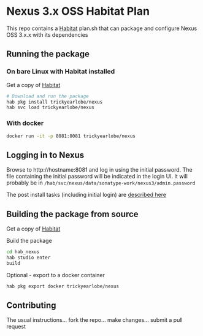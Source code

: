 # Nexus 3.x OSS Habitat Plan

This repo contains a [Habitat](https://habitat.sh) plan.sh that can package and configure Nexus OSS 3.x.x with its dependencies

## Running the package

### On bare Linux with Habitat installed

Get a copy of [Habitat](https://www.habitat.sh/docs/get-habitat/)

```bash
# Download and run the package
hab pkg install trickyearlobe/nexus
hab svc load trickyearlobe/nexus
```

### With docker

```bash
docker run -it -p 8081:8081 trickyearlobe/nexus
```

## Logging in to Nexus

Browse to http://hostname:8081 and log in using the initial password. The file containing the initial password will be indicated in the login UI. It will probably be in `/hab/svc/nexus/data/sonatype-work/nexus3/admin.password`

The post install tasks (including initial login) are [described here](https://help.sonatype.com/repomanager3/installation-and-upgrades/post-install-checklist)

## Building the package from source

Get a copy of [Habitat](https://www.habitat.sh/docs/get-habitat/)

Build the package

```bash
cd hab_nexus
hab studio enter
build
```

Optional - export to a docker container

```bash
hab pkg export docker trickyearlobe/nexus
```

## Contributing

The usual instructions... fork the repo... make changes... submit a pull request
